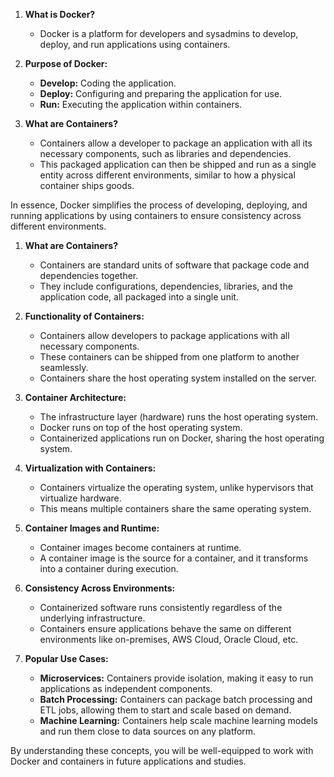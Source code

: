 1.  **What is Docker?**

    - Docker is a platform for developers and sysadmins to develop, deploy, and run applications using containers.

2.  **Purpose of Docker:**

    - **Develop:** Coding the application.
    - **Deploy:** Configuring and preparing the application for use.
    - **Run:** Executing the application within containers.

3.  **What are Containers?**

    - Containers allow a developer to package an application with all its necessary components, such as libraries and dependencies.
    - This packaged application can then be shipped and run as a single entity across different environments, similar to how a physical container ships goods.

In essence, Docker simplifies the process of developing, deploying, and running applications by using containers to ensure consistency across different environments.

1.  **What are Containers?**

    - Containers are standard units of software that package code and dependencies together.
    - They include configurations, dependencies, libraries, and the application code, all packaged into a single unit.

2.  **Functionality of Containers:**

    - Containers allow developers to package applications with all necessary components.
    - These containers can be shipped from one platform to another seamlessly.
    - Containers share the host operating system installed on the server.

3.  **Container Architecture:**

    - The infrastructure layer (hardware) runs the host operating system.
    - Docker runs on top of the host operating system.
    - Containerized applications run on Docker, sharing the host operating system.

4.  **Virtualization with Containers:**

    - Containers virtualize the operating system, unlike hypervisors that virtualize hardware.
    - This means multiple containers share the same operating system.

5.  **Container Images and Runtime:**

    - Container images become containers at runtime.
    - A container image is the source for a container, and it transforms into a container during execution.

6.  **Consistency Across Environments:**

    - Containerized software runs consistently regardless of the underlying infrastructure.
    - Containers ensure applications behave the same on different environments like on-premises, AWS Cloud, Oracle Cloud, etc.

7.  **Popular Use Cases:**

    - **Microservices:** Containers provide isolation, making it easy to run applications as independent components.
    - **Batch Processing:** Containers can package batch processing and ETL jobs, allowing them to start and scale based on demand.
    - **Machine Learning:** Containers help scale machine learning models and run them close to data sources on any platform.

By understanding these concepts, you will be well-equipped to work with Docker and containers in future applications and studies.
